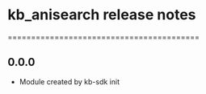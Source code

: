 # kb_anisearch release notes
=========================================

0.0.0
-----
* Module created by kb-sdk init
